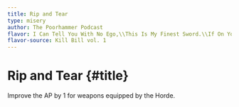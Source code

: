```yaml
---
title: Rip and Tear
type: misery
author: The Poorhammer Podcast
flavor: I Can Tell You With No Ego,\\This Is My Finest Sword.\\If On Your Journey,\\You Should Encounter God,\\God Will Be Cut.
flavor-source: Kill Bill vol. 1
---
```


# Rip and Tear {#title}

Improve the AP by 1 for weapons equipped by the Horde.
